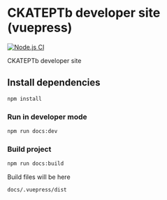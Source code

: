 # CKATEPTb developer site (vuepress)

[![Node.js CI](https://github.com/CKATEPTb/ckateptb.github.io/actions/workflows/push.yml/badge.svg)](https://github.com/CKATEPTb/ckateptb.github.io/actions/workflows/push.yml)

CKATEPTb developer site

## Install dependencies

```bash
npm install
```

### Run in developer mode

```bash
npm run docs:dev
```

### Build project

```bash
npm run docs:build
```

Build files will be here

`docs/.vuepress/dist`
